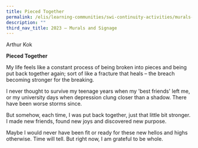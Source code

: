 ```yaml
---
title: Pieced Together
permalink: /elis/learning-communities/swi-continuity-activities/murals-and-signage/pieced-together/
description: ""
third_nav_title: 2023 – Murals and Signage
---
```

Arthur Kok

**Pieced Together**

My life feels like a constant process of being broken into pieces and being put back together again; sort of like a fracture that heals – the breach becoming stronger for the breaking.

I never thought to survive my teenage years when my 'best friends' left me, or my university days when depression clung closer than a shadow. There have been worse storms since.

But somehow, each time, I was put back together, just that little bit stronger. I made new friends, found new joys and discovered new purpose.

Maybe I would never have been fit or ready for these new hellos and highs otherwise. Time will tell. But right now, I am grateful to be whole.